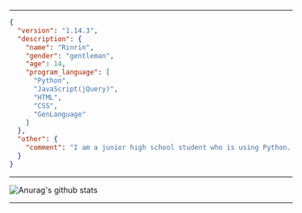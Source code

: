 ***
```json
{
  "version": "1.14.3",
  "description": {
    "name": "Rinrin",
    "gender": "gentleman",
    "age": 14,
    "program_language": [
      "Python",
      "JavaScript(jQuery)",
      "HTML",
      "CSS",
      "GenLanguage"
    ]
  },
  "other": {
    "comment": "I am a junior high school student who is using Python. I am Japanese"
  }
}
```
***
![Anurag's github stats](https://github-readme-stats.vercel.app/api?username=anuraghazra&hide=contribs,prs)
***
